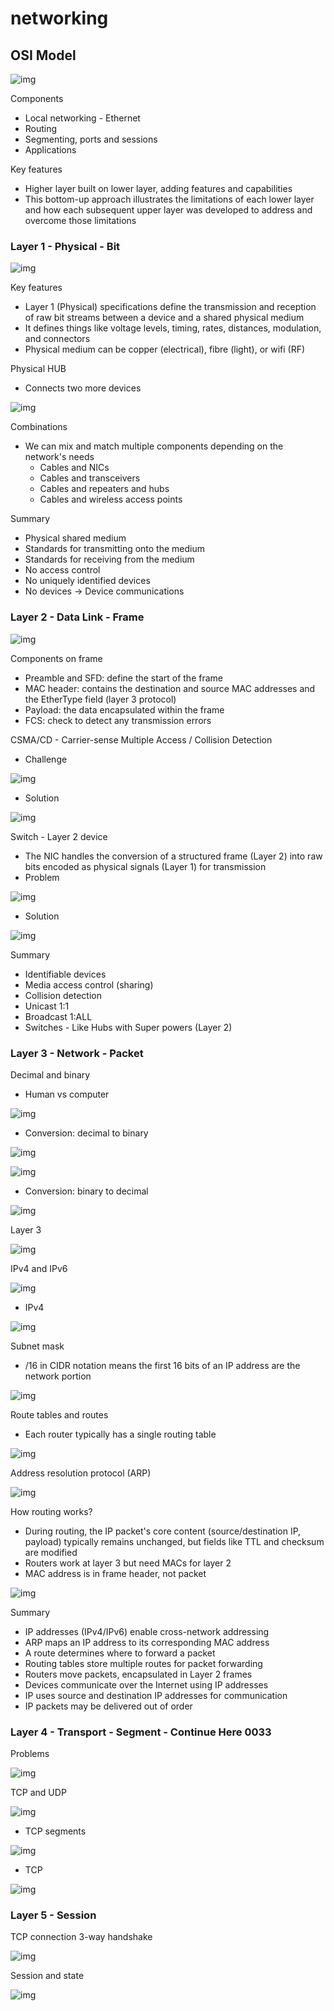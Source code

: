 # networking

## OSI Model

![img](./img/17.png)

Components

- Local networking - Ethernet
- Routing
- Segmenting, ports and sessions
- Applications

Key features

- Higher layer built on lower layer, adding features and capabilities
- This bottom-up approach illustrates the limitations of each lower layer and how each subsequent upper layer was developed to address and overcome those limitations

### Layer 1 - Physical - Bit

![img](./img/18.png)

Key features

- Layer 1 (Physical) specifications define the transmission and reception of raw bit streams between a device and a shared physical medium
- It defines things like voltage levels, timing, rates, distances, modulation, and connectors
- Physical medium can be copper (electrical), fibre (light), or wifi (RF)

Physical HUB

- Connects two more devices

![img](./img/19.png)

Combinations

- We can mix and match multiple components depending on the network's needs
  - Cables and NICs
  - Cables and transceivers
  - Cables and repeaters and hubs
  - Cables and wireless access points

Summary

- Physical shared medium
- Standards for transmitting onto the medium
- Standards for receiving from the medium
- No access control
- No uniquely identified devices
- No devices &rarr; Device communications

### Layer 2 - Data Link - Frame

![img](./img/20.png)

Components on frame

- Preamble and SFD: define the start of the frame
- MAC header: contains the destination and source MAC addresses and the EtherType field (layer 3 protocol)
- Payload: the data encapsulated within the frame
- FCS: check to detect any transmission errors

CSMA/CD - Carrier-sense Multiple Access / Collision Detection

- Challenge

![img](./img/21.png)

- Solution

![img](./img/22.png)

Switch - Layer 2 device

- The NIC handles the conversion of a structured frame (Layer 2) into raw bits encoded as physical signals (Layer 1) for transmission
- Problem

![img](./img/23.png)

- Solution

![img](./img/24.png)

Summary

- Identifiable devices
- Media access control (sharing)
- Collision detection
- Unicast 1:1
- Broadcast 1:ALL
- Switches - Like Hubs with Super powers (Layer 2)

### Layer 3 - Network - Packet

Decimal and binary

- Human vs computer

![img](./img/25.png)

- Conversion: decimal to binary

![img](./img/26.png)

![img](./img/27.png)

- Conversion: binary to decimal

![img](./img/28.png)

Layer 3

![img](./img/29.png)

IPv4 and IPv6

![img](./img/30.png)

- IPv4

![img](./img/31.png)

Subnet mask

- /16 in CIDR notation means the first 16 bits of an IP address are the network portion

![img](./img/32.png)

Route tables and routes

- Each router typically has a single routing table

![img](./img/33.png)

Address resolution protocol (ARP)

![img](./img/34.png)

How routing works?

- During routing, the IP packet's core content (source/destination IP, payload) typically remains unchanged, but fields like TTL and checksum are modified
- Routers work at layer 3 but need MACs for layer 2
- MAC address is in frame header, not packet

![img](./img/35.png)

Summary

- IP addresses (IPv4/IPv6) enable cross-network addressing
- ARP maps an IP address to its corresponding MAC address
- A route determines where to forward a packet
- Routing tables store multiple routes for packet forwarding
- Routers move packets, encapsulated in Layer 2 frames
- Devices communicate over the Internet using IP addresses
- IP uses source and destination IP addresses for communication
- IP packets may be delivered out of order

### Layer 4 - Transport - Segment - Continue Here 0033

Problems

![img](./img/36.png)

TCP and UDP

![img](./img/37.png)

- TCP segments

![img](./img/38.png)

- TCP

![img](./img/39.png)

### Layer 5 - Session

TCP connection 3-way handshake

![img](./img/40.png)

Session and state

![img](./img/41.png)
